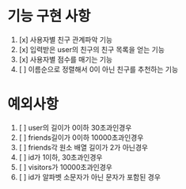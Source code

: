 # 기능 구현 사항

1. [x] 사용자별 친구 관계파악 기능
2. [x] 입력받은 user의 친구의 친구 목록을 얻는 기능
3. [x] 사용자별 점수를 매기는 기능
4. [ ] 이름순으로 정렬해서 0이 아닌 친구를 추천하는 기능

# 예외사항

1. [ ] user의 길이가 0이하 30초과인경우
2. [ ] friends길이가 0이하 10000초과인경우
3. [ ] friends각 원소 배열 길이가 2가 아닌경우
4. [ ] id가 1이하, 30초과인경우
5. [ ] visitors가 10000초과인경우
6. [ ] id가 알파벳 소문자가 아닌 문자가 포함된 경우
